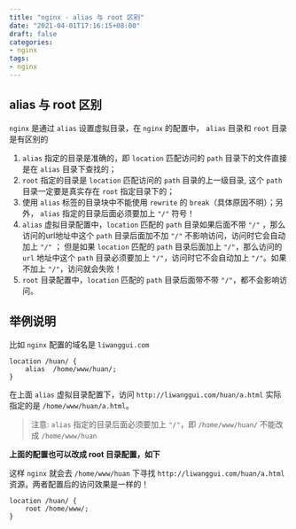 ```yaml
---
title: "nginx - alias 与 root 区别"
date: "2021-04-01T17:16:15+08:00"
draft: false
categories:
- nginx
tags:
- nginx
---
```


## alias 与 root 区别

`nginx` 是通过 `alias`  设置虚拟目录，在 `nginx` 的配置中， `alias` 目录和 `root` 目录是有区别的

1. `alias` 指定的目录是准确的，即 `location` 匹配访问的 `path` 目录下的文件直接是在 `alias` 目录下查找的；
2. `root` 指定的目录是 `location` 匹配访问的 `path` 目录的上一级目录, 这个 `path` 目录一定要是真实存在 `root` 指定目录下的；
3. 使用 `alias` 标签的目录块中不能使用 `rewrite` 的 `break`（具体原因不明）；另外， `alias` 指定的目录后面必须要加上 `"/"` 符号！
4. `alias` 虚拟目录配置中，`location` 匹配的 `path` 目录如果后面不带 `"/"` ，那么访问的url地址中这个 `path` 目录后面加不加 `"/"` 不影响访问，访问时它会自动加上 `"/"` ； 但是如果 `location` 匹配的 `path` 目录后面加上 `"/"`，那么访问的 `url` 地址中这个 `path` 目录必须要加上 `"/"`，访问时它不会自动加上 `"/"`。如果不加上 `"/"`，访问就会失败！
5. `root` 目录配置中，`location` 匹配的 `path` 目录后面带不带 `"/"`，都不会影响访问。

## 举例说明

比如 `nginx` 配置的域名是 `liwanggui.com`

```
location /huan/ {
    alias  /home/www/huan/;
}
```

在上面 `alias` 虚拟目录配置下，访问 `http://liwanggui.com/huan/a.html` 实际指定的是 `/home/www/huan/a.html`。

> 注意: `alias` 指定的目录后面必须要加上 `"/"`，即 `/home/www/huan/` 不能改成 `/home/www/huan`

**上面的配置也可以改成 root 目录配置，如下**

这样 `nginx` 就会去 `/home/www/huan` 下寻找 `http://liwanggui.com/huan/a.html` 资源，两者配置后的访问效果是一样的！

```
location /huan/ {
    root /home/www/;
}
```
